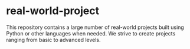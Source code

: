 # real-world-project
This repository contains a large number of real-world projects built using Python or other languages when needed. We strive to create projects ranging from basic to advanced levels.
